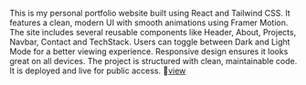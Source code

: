 This is my personal portfolio website built using React and Tailwind CSS.
It features a clean, modern UI with smooth animations using Framer Motion.
The site includes several reusable components like Header, About, Projects, Navbar, Contact and TechStack.
Users can toggle between Dark and Light Mode for a better viewing experience.
Responsive design ensures it looks great on all devices.
The project is structured with clean, maintainable code.
It is deployed and live for public access.
🔗[view](https://portfolio-2-one-puce-19.vercel.app/)

